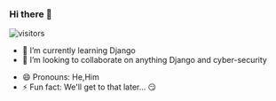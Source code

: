 ### Hi there 👋
![visitors](https://visitor-badge.glitch.me/badge?page_id=${MungaiVic}.${page.id})
<!--
**MungaiVic/MungaiVic** is a ✨ _special_ ✨ repository because its `README.md` (this file) appears on your GitHub profile.

Here are some ideas to get you started:
-->
<!-- (- 🔭 I’m currently working on )-->
- 🌱 I’m currently learning Django
- 👯 I’m looking to collaborate on anything Django and cyber-security
<!-- (- 🤔 I’m looking for help with ...)
- 💬 Ask me about ...-->
- 😄 Pronouns: He,Him
- ⚡ Fun fact: We'll get to that later... 😏
